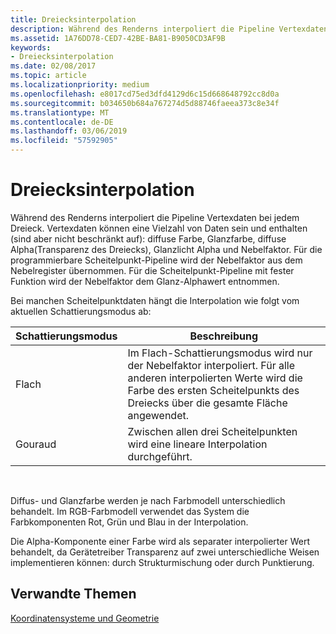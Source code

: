 ```yaml
---
title: Dreiecksinterpolation
description: Während des Renderns interpoliert die Pipeline Vertexdaten bei jedem Dreieck.
ms.assetid: 1A76DD78-CED7-42BE-BA81-B9050CD3AF9B
keywords:
- Dreiecksinterpolation
ms.date: 02/08/2017
ms.topic: article
ms.localizationpriority: medium
ms.openlocfilehash: e8017cd75ed3dfd4129d6c15d668648792cc8d0a
ms.sourcegitcommit: b034650b684a767274d5d88746faeea373c8e34f
ms.translationtype: MT
ms.contentlocale: de-DE
ms.lasthandoff: 03/06/2019
ms.locfileid: "57592905"
---
```

# <a name="triangle-interpolation"></a>Dreiecksinterpolation


Während des Renderns interpoliert die Pipeline Vertexdaten bei jedem Dreieck. Vertexdaten können eine Vielzahl von Daten sein und enthalten (sind aber nicht beschränkt auf): diffuse Farbe, Glanzfarbe, diffuse Alpha(Transparenz des Dreiecks), Glanzlicht Alpha und Nebelfaktor. Für die programmierbare Scheitelpunkt-Pipeline wird der Nebelfaktor aus dem Nebelregister übernommen. Für die Scheitelpunkt-Pipeline mit fester Funktion wird der Nebelfaktor dem Glanz-Alphawert entnommen.

Bei manchen Scheitelpunktdaten hängt die Interpolation wie folgt vom aktuellen Schattierungsmodus ab:

| Schattierungsmodus | Beschreibung                                                                                                                                                                 |
|--------------|-----------------------------------------------------------------------------------------------------------------------------------------------------------------------------|
| Flach         | Im Flach-Schattierungsmodus wird nur der Nebelfaktor interpoliert. Für alle anderen interpolierten Werte wird die Farbe des ersten Scheitelpunkts des Dreiecks über die gesamte Fläche angewendet. |
| Gouraud      | Zwischen allen drei Scheitelpunkten wird eine lineare Interpolation durchgeführt.                                                                                                               |

 

Diffus- und Glanzfarbe werden je nach Farbmodell unterschiedlich behandelt. Im RGB-Farbmodell verwendet das System die Farbkomponenten Rot, Grün und Blau in der Interpolation.

Die Alpha-Komponente einer Farbe wird als separater interpolierter Wert behandelt, da Gerätetreiber Transparenz auf zwei unterschiedliche Weisen implementieren können: durch Strukturmischung oder durch Punktierung.

## <a name="span-idrelated-topicsspanrelated-topics"></a><span id="related-topics"></span>Verwandte Themen


[Koordinatensysteme und Geometrie](coordinate-systems-and-geometry.md)

 

 




